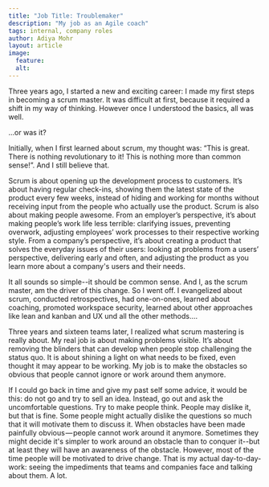 ```yaml
---
title: "Job Title: Troublemaker"
description: "My job as an Agile coach"
tags: internal, company roles
author: Adiya Mohr
layout: article
image:
  feature:
  alt:
---
```


Three years ago, I started a new and exciting career: I made my first steps in becoming a scrum master. It was difficult at first, because it required a shift in my way of thinking. However once I understood the basics, all was well.

…or was it?

Initially, when I first learned about scrum, my thought was: “This is great. There is nothing revolutionary to it! This is nothing more than common sense!”. And I still believe that.

Scrum is about opening up the development process to customers. It’s about having regular check-ins, showing them the latest state of the product every few weeks, instead of hiding  and working for months without receiving input from the people who actually use the product.
Scrum is also about making people awesome. From an employer’s perspective, it’s about making people’s work life less terrible: clarifying issues, preventing overwork, adjusting employees’ work processes to their respective working style. From a company’s perspective, it’s about creating a product that solves the everyday issues of their users: looking at problems from a users’ perspective, delivering early and often, and adjusting the product as you learn more about a company's users and their needs.

It all sounds so simple--it should be common sense. And I, as the scrum master, am the driver of this change.
So I went off. I evangelized about scrum, conducted retrospectives, had one-on-ones, learned about coaching, promoted workspace security, learned about other approaches like lean and kanban and UX und all the other methods....


Three years and sixteen teams later, I realized what scrum mastering is really about. My real job is about making problems visible. It’s about removing the blinders that can develop when people stop challenging the status quo. It is about shining a light on what needs to be fixed, even thought it may appear to be working. My job is to make the obstacles so obvious that people cannot ignore or work around them anymore.

If I could go back in time and give my past self some advice, it would be this: do not go and try to sell an idea. Instead, go out and ask the uncomfortable questions. Try to make people think. People may dislike it, but that is fine. Some people might actually dislike the questions so much that it will motivate them to discuss it. When obstacles have been made painfully obvious — people cannot work around it anymore. Sometimes they might decide it's simpler to work around an obstacle than to conquer it--but at least they will have an awareness of the obstacle. However, most of the time people will be motivated to drive change. That is my actual day-to-day-work: seeing the impediments that teams and companies face and talking about them. A lot.
